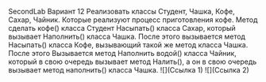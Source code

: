 SecondLab
Вариант 12
Реализовать классы Студент, Чашка, Кофе, Сахар, Чайник.
Которые реализуют процесс приготовления кофе. 
Метод сделать кофе() класса Студент Насыпать() класса Сахар, который вызывает Наполнить() класса Чашка. 
После этого вызывается метод Насыпать() класса Кофе, вызывающий такой же метод класса Чашка. 
После этого Вызывается метод Наполнить водой() класса Чайник, который в свою очередь вызывает метод Налить(), 
а он в свою очередь вызывает метод наполнить() класса Чашка.
![](Ссылка 1)
![](Ссылка 2)

